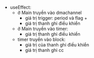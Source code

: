 - useEffect:
  - ở Main truyền vào dmachannel
    - giá trị trigger: period và flag +
    - giá trị thanh ghi điều khiển
  - ở Main truyền vào timer:
    - giá trị thanh ghi điều khiển
  - timer truyền vào block:
    - giá trị của thanh ghi điều khiển
    * giá trị thanh ghi cc
